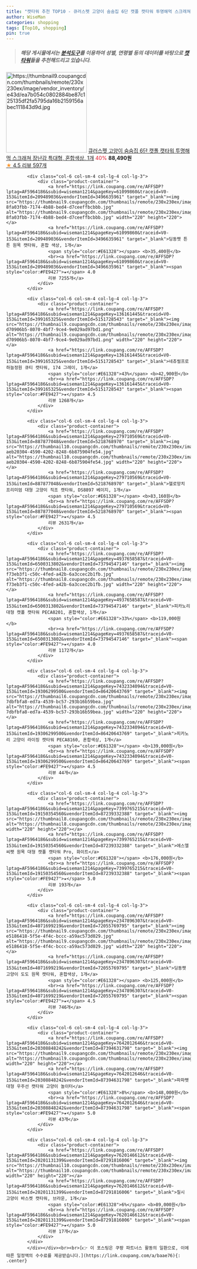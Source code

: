 ```yaml
---
title: "캣타워 추천 TOP10 - 큐러스펫 고양이 숨숨집 6단 캣폴 캣타워 투명해먹 스크래쳐 장난감 특대형, 혼합색상, 1개"
author: WiseMan
categories: shopping
tags: [Top10, shopping]
pin: true
---
```


> ##### 해당 게시물에서는 [**분석도구**](https://itemscout.io/)를 이용하여 **성별**, **연령별** 등의 데이터를 바탕으로 [**캣타워**](https://link.coupang.com/a/baae76)들을 추천해드리고 있습니다.
<div class="container"><div class="row">
            <div class="col-6 col-sm-4 col-lg-4 col-lg-3">
                <div class="product-container">
                    <a href="https://link.coupang.com/re/AFFSDP?lptag=AF5964186&subid=wiseman1214&pageKey=7217481040&traceid=V0-153&itemId=18280973889&vendorItemId=81985942398" target="_blank"><img src="https://thumbnail9.coupangcdn.com/thumbnails/remote/230x230ex/image/vendor_inventory/e43d/ea7b054c0802884be87c125135df2fa5795da16b2159156abec111843d9d.jpg" alt="https://thumbnail9.coupangcdn.com/thumbnails/remote/230x230ex/image/vendor_inventory/e43d/ea7b054c0802884be87c125135df2fa5795da16b2159156abec111843d9d.jpg" width="220" height="220"></a>
                    <a href="https://link.coupang.com/re/AFFSDP?lptag=AF5964186&subid=wiseman1214&pageKey=7217481040&traceid=V0-153&itemId=18280973889&vendorItemId=81985942398" target="_blank">큐러스펫 고양이 숨숨집 6단 캣폴 캣타워 투명해먹 스크래쳐 장난감 특대형, 혼합색상, 1개</a>
                    <span style="color:#E61328">40%</span> <b>88,490원</b>
                    <br><a href="https://link.coupang.com/re/AFFSDP?lptag=AF5964186&subid=wiseman1214&pageKey=7217481040&traceid=V0-153&itemId=18280973889&vendorItemId=81985942398" target="_blank"><span style="color:#FE9427">★</span> 4.5
                    리뷰 597개</a>
                </div>
            </div>
            
            <div class="col-6 col-sm-4 col-lg-4 col-lg-3">
                <div class="product-container">
                    <a href="https://link.coupang.com/re/AFFSDP?lptag=AF5964186&subid=wiseman1214&pageKey=61099860&traceid=V0-153&itemId=209489036&vendorItemId=3496635961" target="_blank"><img src="https://thumbnail9.coupangcdn.com/thumbnails/remote/230x230ex/image/retail/images/3459901938170-8fa03fbb-7174-4b88-bed4-d7ceeffbcbbb.jpg" alt="https://thumbnail9.coupangcdn.com/thumbnails/remote/230x230ex/image/retail/images/3459901938170-8fa03fbb-7174-4b88-bed4-d7ceeffbcbbb.jpg" width="220" height="220"></a>
                    <a href="https://link.coupang.com/re/AFFSDP?lptag=AF5964186&subid=wiseman1214&pageKey=61099860&traceid=V0-153&itemId=209489036&vendorItemId=3496635961" target="_blank">딩동펫 튼튼 원목 캣타워, 혼합 색상, 1개</a>
                    <span style="color:#E61328"></span> <b>35,400원</b>
                    <br><a href="https://link.coupang.com/re/AFFSDP?lptag=AF5964186&subid=wiseman1214&pageKey=61099860&traceid=V0-153&itemId=209489036&vendorItemId=3496635961" target="_blank"><span style="color:#FE9427">★</span> 4.0
                    리뷰 7255개</a>
                </div>
            </div>
            
            <div class="col-6 col-sm-4 col-lg-4 col-lg-3">
                <div class="product-container">
                    <a href="https://link.coupang.com/re/AFFSDP?lptag=AF5964186&subid=wiseman1214&pageKey=136161445&traceid=V0-153&itemId=399165325&vendorItemId=5151728543" target="_blank"><img src="https://thumbnail9.coupangcdn.com/thumbnails/remote/230x230ex/image/retail/images/362010529156371-d70906b5-8070-4bf7-9ce4-9e029ad97bd1.png" alt="https://thumbnail9.coupangcdn.com/thumbnails/remote/230x230ex/image/retail/images/362010529156371-d70906b5-8070-4bf7-9ce4-9e029ad97bd1.png" width="220" height="220"></a>
                    <a href="https://link.coupang.com/re/AFFSDP?lptag=AF5964186&subid=wiseman1214&pageKey=136161445&traceid=V0-153&itemId=399165325&vendorItemId=5151728543" target="_blank">네츄럴프로 하늘정원 큐티 캣타워, 174 그레이, 1개</a>
                    <span style="color:#E61328">43%</span> <b>42,900원</b>
                    <br><a href="https://link.coupang.com/re/AFFSDP?lptag=AF5964186&subid=wiseman1214&pageKey=136161445&traceid=V0-153&itemId=399165325&vendorItemId=5151728543" target="_blank"><span style="color:#FE9427">★</span> 4.5
                    리뷰 1268개</a>
                </div>
            </div>
            
            <div class="col-6 col-sm-4 col-lg-4 col-lg-3">
                <div class="product-container">
                    <a href="https://link.coupang.com/re/AFFSDP?lptag=AF5964186&subid=wiseman1214&pageKey=279710569&traceid=V0-153&itemId=887877048&vendorItemId=5218768970" target="_blank"><img src="https://thumbnail10.coupangcdn.com/thumbnails/remote/230x230ex/image/retail/images/4274033274353229-aeb20304-4590-4202-8248-6b875904fe54.jpg" alt="https://thumbnail10.coupangcdn.com/thumbnails/remote/230x230ex/image/retail/images/4274033274353229-aeb20304-4590-4202-8248-6b875904fe54.jpg" width="220" height="220"></a>
                    <a href="https://link.coupang.com/re/AFFSDP?lptag=AF5964186&subid=wiseman1214&pageKey=279710569&traceid=V0-153&itemId=887877048&vendorItemId=5218768970" target="_blank">헬로망치 프리미엄 대형 고양이 직조 캣타워, DS8897 베이지, 1개</a>
                    <span style="color:#E61328"></span> <b>83,160원</b>
                    <br><a href="https://link.coupang.com/re/AFFSDP?lptag=AF5964186&subid=wiseman1214&pageKey=279710569&traceid=V0-153&itemId=887877048&vendorItemId=5218768970" target="_blank"><span style="color:#FE9427">★</span> 4.5
                    리뷰 2631개</a>
                </div>
            </div>
            
            <div class="col-6 col-sm-4 col-lg-4 col-lg-3">
                <div class="product-container">
                    <a href="https://link.coupang.com/re/AFFSDP?lptag=AF5964186&subid=wiseman1214&pageKey=4937658587&traceid=V0-153&itemId=6500313802&vendorItemId=73794547146" target="_blank"><img src="https://thumbnail8.coupangcdn.com/thumbnails/remote/230x230ex/image/retail/images/1800518350338778-f73eb3f1-c50c-4fed-a42b-6a3ccec2b1fb.jpg" alt="https://thumbnail8.coupangcdn.com/thumbnails/remote/230x230ex/image/retail/images/1800518350338778-f73eb3f1-c50c-4fed-a42b-6a3ccec2b1fb.jpg" width="220" height="220"></a>
                    <a href="https://link.coupang.com/re/AFFSDP?lptag=AF5964186&subid=wiseman1214&pageKey=4937658587&traceid=V0-153&itemId=6500313802&vendorItemId=73794547146" target="_blank">피카노리 대형 캣폴 캣타워 PECA8201, 혼합색상, 1개</a>
                    <span style="color:#E61328">33%</span> <b>119,000원</b>
                    <br><a href="https://link.coupang.com/re/AFFSDP?lptag=AF5964186&subid=wiseman1214&pageKey=4937658587&traceid=V0-153&itemId=6500313802&vendorItemId=73794547146" target="_blank"><span style="color:#FE9427">★</span> 4.0
                    리뷰 1172개</a>
                </div>
            </div>
            
            <div class="col-6 col-sm-4 col-lg-4 col-lg-3">
                <div class="product-container">
                    <a href="https://link.coupang.com/re/AFFSDP?lptag=AF5964186&subid=wiseman1214&pageKey=7432334094&traceid=V0-153&itemId=19306299500&vendorItemId=86420643769" target="_blank"><img src="https://thumbnail6.coupangcdn.com/thumbnails/remote/230x230ex/image/retail/images/1075691708913972-7dbfbfa8-ed7a-4539-bc57-293b16b59bea.jpg" alt="https://thumbnail6.coupangcdn.com/thumbnails/remote/230x230ex/image/retail/images/1075691708913972-7dbfbfa8-ed7a-4539-bc57-293b16b59bea.jpg" width="220" height="220"></a>
                    <a href="https://link.coupang.com/re/AFFSDP?lptag=AF5964186&subid=wiseman1214&pageKey=7432334094&traceid=V0-153&itemId=19306299500&vendorItemId=86420643769" target="_blank">피카노리 고양이 라이징 캣타워 PECA8160, 혼합색상, 1개</a>
                    <span style="color:#E61328"></span> <b>139,000원</b>
                    <br><a href="https://link.coupang.com/re/AFFSDP?lptag=AF5964186&subid=wiseman1214&pageKey=7432334094&traceid=V0-153&itemId=19306299500&vendorItemId=86420643769" target="_blank"><span style="color:#FE9427">★</span> 4.5
                    리뷰 44개</a>
                </div>
            </div>
            
            <div class="col-6 col-sm-4 col-lg-4 col-lg-3">
                <div class="product-container">
                    <a href="https://link.coupang.com/re/AFFSDP?lptag=AF5964186&subid=wiseman1214&pageKey=7399765215&traceid=V0-153&itemId=19150354560&vendorItemId=87239332388" target="_blank"><img src="https://thumbnail8.coupangcdn.com/thumbnails/remote/230x230ex/image/vendor_inventory/5617/27f2c20fecd62f527af9d147773d1a85be37d176bfd56eff7f810c352ade.jpg" alt="https://thumbnail8.coupangcdn.com/thumbnails/remote/230x230ex/image/vendor_inventory/5617/27f2c20fecd62f527af9d147773d1a85be37d176bfd56eff7f810c352ade.jpg" width="220" height="220"></a>
                    <a href="https://link.coupang.com/re/AFFSDP?lptag=AF5964186&subid=wiseman1214&pageKey=7399765215&traceid=V0-153&itemId=19150354560&vendorItemId=87239332388" target="_blank">에스엘씨펫 원목 대형 캣폴 캣타워 Pro, 화이트</a>
                    <span style="color:#E61328"></span> <b>176,000원</b>
                    <br><a href="https://link.coupang.com/re/AFFSDP?lptag=AF5964186&subid=wiseman1214&pageKey=7399765215&traceid=V0-153&itemId=19150354560&vendorItemId=87239332388" target="_blank"><span style="color:#FE9427">★</span> 5.0
                    리뷰 193개</a>
                </div>
            </div>
            
            <div class="col-6 col-sm-4 col-lg-4 col-lg-3">
                <div class="product-container">
                    <a href="https://link.coupang.com/re/AFFSDP?lptag=AF5964186&subid=wiseman1214&pageKey=2347896307&traceid=V0-153&itemId=4071699219&vendorItemId=72055769795" target="_blank"><img src="https://thumbnail9.coupangcdn.com/thumbnails/remote/230x230ex/image/retail/images/451976858609946-e5186418-5f5e-4f4c-bccc-a59ac573d029.jpg" alt="https://thumbnail9.coupangcdn.com/thumbnails/remote/230x230ex/image/retail/images/451976858609946-e5186418-5f5e-4f4c-bccc-a59ac573d029.jpg" width="220" height="220"></a>
                    <a href="https://link.coupang.com/re/AFFSDP?lptag=AF5964186&subid=wiseman1214&pageKey=2347896307&traceid=V0-153&itemId=4071699219&vendorItemId=72055769795" target="_blank">딩동펫 고양이 도도 원목 캣타워, 혼합색상, 1개</a>
                    <span style="color:#E61328"></span> <b>125,000원</b>
                    <br><a href="https://link.coupang.com/re/AFFSDP?lptag=AF5964186&subid=wiseman1214&pageKey=2347896307&traceid=V0-153&itemId=4071699219&vendorItemId=72055769795" target="_blank"><span style="color:#FE9427">★</span> 4.5
                    리뷰 746개</a>
                </div>
            </div>
            
            <div class="col-6 col-sm-4 col-lg-4 col-lg-3">
                <div class="product-container">
                    <a href="https://link.coupang.com/re/AFFSDP?lptag=AF5964186&subid=wiseman1214&pageKey=7642012646&traceid=V0-153&itemId=20308848242&vendorItemId=87394631798" target="_blank"><img src="https://thumbnail9.coupangcdn.com/thumbnails/remote/230x230ex/image/vendor_inventory/34b2/6deefec99ec04a4cb9de6944b403408b88dcd9744ea60c532c1fa3693965.png" alt="https://thumbnail9.coupangcdn.com/thumbnails/remote/230x230ex/image/vendor_inventory/34b2/6deefec99ec04a4cb9de6944b403408b88dcd9744ea60c532c1fa3693965.png" width="220" height="220"></a>
                    <a href="https://link.coupang.com/re/AFFSDP?lptag=AF5964186&subid=wiseman1214&pageKey=7642012646&traceid=V0-153&itemId=20308848242&vendorItemId=87394631798" target="_blank">파파펫 대형 우주선 캣타워 고양이 놀이터</a>
                    <span style="color:#E61328">8%</span> <b>148,000원</b>
                    <br><a href="https://link.coupang.com/re/AFFSDP?lptag=AF5964186&subid=wiseman1214&pageKey=7642012646&traceid=V0-153&itemId=20308848242&vendorItemId=87394631798" target="_blank"><span style="color:#FE9427">★</span> 5.0
                    리뷰 43개</a>
                </div>
            </div>
            
            <div class="col-6 col-sm-4 col-lg-4 col-lg-3">
                <div class="product-container">
                    <a href="https://link.coupang.com/re/AFFSDP?lptag=AF5964186&subid=wiseman1214&pageKey=7620146612&traceid=V0-153&itemId=20201131399&vendorItemId=87291816006" target="_blank"><img src="https://thumbnail10.coupangcdn.com/thumbnails/remote/230x230ex/image/rs_quotation_api/dvmdulud/2a3c63116ad8454da4d6ec8cf191665e.jpg" alt="https://thumbnail10.coupangcdn.com/thumbnails/remote/230x230ex/image/rs_quotation_api/dvmdulud/2a3c63116ad8454da4d6ec8cf191665e.jpg" width="220" height="220"></a>
                    <a href="https://link.coupang.com/re/AFFSDP?lptag=AF5964186&subid=wiseman1214&pageKey=7620146612&traceid=V0-153&itemId=20201131399&vendorItemId=87291816006" target="_blank">칠시 고양이 바스켓 캣타워, 브라운, 1개</a>
                    <span style="color:#E61328">6%</span> <b>89,000원</b>
                    <br><a href="https://link.coupang.com/re/AFFSDP?lptag=AF5964186&subid=wiseman1214&pageKey=7620146612&traceid=V0-153&itemId=20201131399&vendorItemId=87291816006" target="_blank"><span style="color:#FE9427">★</span> 5.0
                    리뷰 17개</a>
                </div>
            </div>
            </div></div><br><br>[👉 이 포스팅은 쿠팡 파트너스 활동의 일환으로, 이에 따른 일정액의 수수료를 제공받습니다.](https://link.coupang.com/a/baae76){: .center}